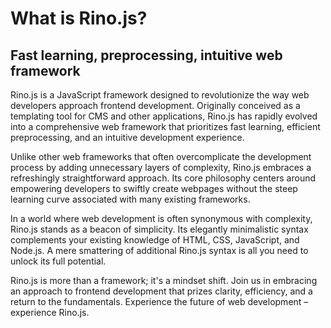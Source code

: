 # What is Rino.js?

## Fast learning, preprocessing, intuitive web framework

Rino.js is a JavaScript framework designed to revolutionize the way web developers approach frontend development. Originally conceived as a templating tool for CMS and other applications, Rino.js has rapidly evolved into a comprehensive web framework that prioritizes fast learning, efficient preprocessing, and an intuitive development experience.

Unlike other web frameworks that often overcomplicate the development process by adding unnecessary layers of complexity, Rino.js embraces a refreshingly straightforward approach. Its core philosophy centers around empowering developers to swiftly create webpages without the steep learning curve associated with many existing frameworks.

In a world where web development is often synonymous with complexity, Rino.js stands as a beacon of simplicity. Its elegantly minimalistic syntax complements your existing knowledge of HTML, CSS, JavaScript, and Node.js. A mere smattering of additional Rino.js syntax is all you need to unlock its full potential.

Rino.js is more than a framework; it's a mindset shift. Join us in embracing an approach to frontend development that prizes clarity, efficiency, and a return to the fundamentals. Experience the future of web development – experience Rino.js.
